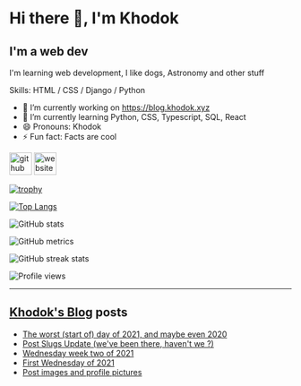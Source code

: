 # Hi there 👋, I'm Khodok

## I'm a web dev

I'm learning web development, I like dogs, Astronomy and other stuff

Skills: HTML / CSS / Django / Python

- 🔭 I’m currently working on https://blog.khodok.xyz
- 🌱 I’m currently learning Python, CSS, Typescript, SQL, React
- 😄 Pronouns: Khodok
- ⚡ Fun fact: Facts are cool

[<img src='https://cdn.jsdelivr.net/npm/simple-icons@3.0.1/icons/github.svg' alt='github' height='40'>](https://github.com/Khoding)
[<img src='https://cdn.jsdelivr.net/npm/simple-icons@3.0.1/icons/icloud.svg' alt='website' height='40'>](https://khodok.xyz)

[![trophy](https://github-profile-trophy.vercel.app/?username=Khoding)](https://github.com/ryo-ma/github-profile-trophy)

[![Top Langs](https://github-readme-stats.vercel.app/api/top-langs/?username=Khoding)](https://github.com/anuraghazra/github-readme-stats)

![GitHub stats](https://github-readme-stats.vercel.app/api?username=Khoding&show_icons=true)  

![GitHub metrics](https://metrics.lecoq.io/Khoding)  

![GitHub streak stats](https://github-readme-streak-stats.herokuapp.com/?user=Khoding)  

![Profile views](https://gpvc.arturio.dev/Khoding)  

---

## [Khodok's Blog] posts

<!-- BLOG-POST-LIST:START -->
- [The worst (start of) day of 2021, and maybe even 2020](https://blog.khodok.xyz/post/the-worst-start-of-day-of-2021-and-maybe-even-2020/)
- [Post Slugs Update (we've been there, haven't we ?)](https://blog.khodok.xyz/post/post-slugs-update-weve-been-there-havent-we/)
- [Wednesday week two of 2021](https://blog.khodok.xyz/post/wednesday-week-two-of-2021/)
- [First Wednesday of 2021](https://blog.khodok.xyz/post/first-wednesday-of-2021/)
- [Post images and profile pictures](https://blog.khodok.xyz/post/post-images-and-profile-pictures/)
<!-- BLOG-POST-LIST:END -->

[khodok's blog]: https://khoding.github.io/Khodirect/khoBlog "Khodok's Blog"
